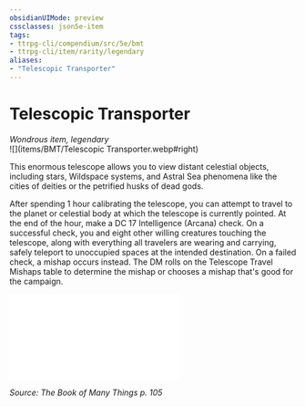 ```yaml
---
obsidianUIMode: preview
cssclasses: json5e-item
tags:
- ttrpg-cli/compendium/src/5e/bmt
- ttrpg-cli/item/rarity/legendary
aliases: 
- "Telescopic Transporter"
---
```

# Telescopic Transporter
*Wondrous item, legendary*  
![](items/BMT/Telescopic Transporter.webp#right)  


This enormous telescope allows you to view distant celestial objects, including stars, Wildspace systems, and Astral Sea phenomena like the cities of deities or the petrified husks of dead gods.

After spending 1 hour calibrating the telescope, you can attempt to travel to the planet or celestial body at which the telescope is currently pointed. At the end of the hour, make a DC 17 Intelligence (Arcana) check. On a successful check, you and eight other willing creatures touching the telescope, along with everything all travelers are wearing and carrying, safely teleport to unoccupied spaces at the intended destination. On a failed check, a mishap occurs instead. The DM rolls on the Telescope Travel Mishaps table to determine the mishap or chooses a mishap that's good for the campaign.

![Telescope Travel Mishaps](telescope-travel-mishaps-bmt.md)

*Source: The Book of Many Things p. 105*